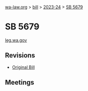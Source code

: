 [wa-law.org](/) > [bill](/bill/) > [2023-24](/bill/2023-24/) > [SB 5679](/bill/2023-24/sb/5679/)

# SB 5679
[leg.wa.gov](https://app.leg.wa.gov/billsummary?BillNumber=5679&Year=2023&Initiative=false)

## Revisions
* [Original Bill](1/)

## Meetings